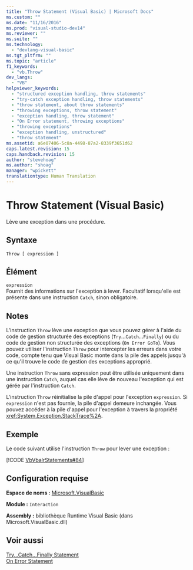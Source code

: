 ```yaml
---
title: "Throw Statement (Visual Basic) | Microsoft Docs"
ms.custom: ""
ms.date: "11/16/2016"
ms.prod: "visual-studio-dev14"
ms.reviewer: ""
ms.suite: ""
ms.technology: 
  - "devlang-visual-basic"
ms.tgt_pltfrm: ""
ms.topic: "article"
f1_keywords: 
  - "vb.Throw"
dev_langs: 
  - "VB"
helpviewer_keywords: 
  - "structured exception handling, throw statements"
  - "try-catch exception handling, throw statements"
  - "throw statement, about throw statements"
  - "throwing exceptions, throw statement"
  - "exception handling, throw statement"
  - "On Error statement, throwing exceptions"
  - "throwing exceptions"
  - "exception handling, unstructured"
  - "throw statement"
ms.assetid: a6e07406-5c8a-4498-87a2-8339f3651d62
caps.latest.revision: 15
caps.handback.revision: 15
author: "stevehoag"
ms.author: "shoag"
manager: "wpickett"
translationtype: Human Translation
---
```

# Throw Statement (Visual Basic)
Lève une exception dans une procédure.  
  
## Syntaxe  
  
```  
Throw [ expression ]  
```  
  
## Élément  
 `expression`  
 Fournit des informations sur l'exception à lever.  Facultatif lorsqu'elle est présente dans une instruction `Catch`, sinon obligatoire.  
  
## Notes  
 L'instruction `Throw` lève une exception que vous pouvez gérer à l'aide du code de gestion structurée des exceptions \(`Try`...`Catch`...`Finally`\) ou du code de gestion non structurée des exceptions \(`On Error GoTo`\).  Vous pouvez utiliser l'instruction `Throw` pour intercepter les erreurs dans votre code, compte tenu que Visual Basic monte dans la pile des appels jusqu'à ce qu'il trouve le code de gestion des exceptions approprié.  
  
 Une instruction `Throw` sans expression peut être utilisée uniquement dans une instruction `Catch`, auquel cas elle lève de nouveau l'exception qui est gérée par l'instruction `Catch`.  
  
 L'instruction `Throw` réinitialise la pile d'appel pour l'exception `expression`.  Si `expression` n'est pas fournie, la pile d'appel demeure inchangée.  Vous pouvez accéder à la pile d'appel pour l'exception à travers la propriété <xref:System.Exception.StackTrace%2A>.  
  
## Exemple  
 Le code suivant utilise l'instruction `Throw` pour lever une exception :  
  
 [!CODE [VbVbalrStatements#84](../CodeSnippet/VS_Snippets_VBCSharp/VbVbalrStatements#84)]  
  
## Configuration requise  
 **Espace de noms :** [Microsoft.VisualBasic](../../../visual-basic/language-reference/runtime-library-members.md)  
  
 **Module :** `Interaction`  
  
 **Assembly :** bibliothèque Runtime Visual Basic \(dans Microsoft.VisualBasic.dll\)  
  
## Voir aussi  
 [Try...Catch...Finally Statement](../../../visual-basic/language-reference/statements/try-catch-finally-statement.md)   
 [On Error Statement](../../../visual-basic/language-reference/statements/on-error-statement.md)
